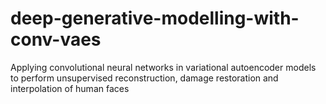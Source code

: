 # deep-generative-modelling-with-conv-vaes
Applying convolutional neural networks in variational autoencoder models to perform unsupervised reconstruction, damage restoration and interpolation of human faces
